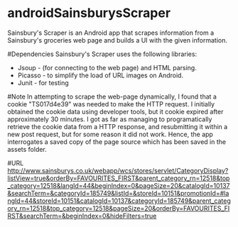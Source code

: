 # androidSainsburysScraper
Sainsbury's Scraper is an Android app that scrapes information from a Sainsbury's groceries web page and builds a UI with the given information. 

#Dependencies
Sainsbury's Scraper uses the following libraries:

- Jsoup - (for connecting to the web page) and HTML parsing.
- Picasso - to simplify the load of URL images on Android.
- Junit - for testing

#Note
In attempting to scrape the web-page dynamically, I found that a cookie "TS017d4e39" was needed to make the HTTP request.  I initially obtained the cookie data using developer tools, but it cookie expired after approximately 30 minutes.  I got as far as managing to programatically retrieve the cookie data from a HTTP response, and resubmitting it within a new post request, but for some reason it did not work.  Hence, the app interrogates a saved copy of the page source which has been saved in the assets folder.

#URL
http://www.sainsburys.co.uk/webapp/wcs/stores/servlet/CategoryDisplay?listView=true&orderBy=FAVOURITES_FIRST&parent_category_rn=12518&top_category=12518&langId=44&beginIndex=0&pageSize=20&catalogId=10137&searchTerm=&categoryId=185749&listId=&storeId=10151&promotionId=#langId=44&storeId=10151&catalogId=10137&categoryId=185749&parent_category_rn=12518&top_category=12518&pageSize=20&orderBy=FAVOURITES_FIRST&searchTerm=&beginIndex=0&hideFilters=true
